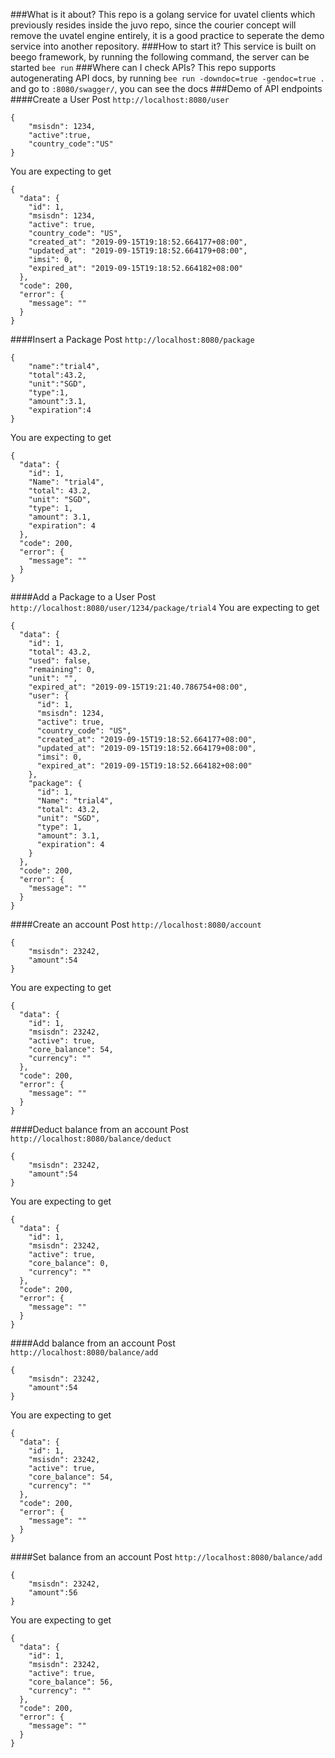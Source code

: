 ###What is it about?
This repo is a golang service for uvatel clients which previously resides inside the juvo repo, since the courier concept will remove the uvatel engine entirely, it is a good practice to seperate the demo service into another repository.
###How to start it?
This service is built on beego framework, by running the following command, the server can be started
`bee run`
###Where can I check APIs?
This repo supports autogenerating API docs, by running `bee run -downdoc=true -gendoc=true .` and go to `:8080/swagger/`, you can see the docs
###Demo of API endpoints
####Create a User
Post `http://localhost:8080/user`
```cassandraql
{
    "msisdn": 1234,
    "active":true,
    "country_code":"US"
}
```
You are expecting to get
```cassandraql
{
  "data": {
    "id": 1,
    "msisdn": 1234,
    "active": true,
    "country_code": "US",
    "created_at": "2019-09-15T19:18:52.664177+08:00",
    "updated_at": "2019-09-15T19:18:52.664179+08:00",
    "imsi": 0,
    "expired_at": "2019-09-15T19:18:52.664182+08:00"
  },
  "code": 200,
  "error": {
    "message": ""
  }
}
```
####Insert a Package
Post `http://localhost:8080/package`
```cassandraql
{
    "name":"trial4",
    "total":43.2,
    "unit":"SGD",
    "type":1,
    "amount":3.1,
    "expiration":4
}
```
You are expecting to get
```cassandraql
{
  "data": {
    "id": 1,
    "Name": "trial4",
    "total": 43.2,
    "unit": "SGD",
    "type": 1,
    "amount": 3.1,
    "expiration": 4
  },
  "code": 200,
  "error": {
    "message": ""
  }
}
```
####Add a Package to a User
Post `http://localhost:8080/user/1234/package/trial4`
You are expecting to get
```cassandraql
{
  "data": {
    "id": 1,
    "total": 43.2,
    "used": false,
    "remaining": 0,
    "unit": "",
    "expired_at": "2019-09-15T19:21:40.786754+08:00",
    "user": {
      "id": 1,
      "msisdn": 1234,
      "active": true,
      "country_code": "US",
      "created_at": "2019-09-15T19:18:52.664177+08:00",
      "updated_at": "2019-09-15T19:18:52.664179+08:00",
      "imsi": 0,
      "expired_at": "2019-09-15T19:18:52.664182+08:00"
    },
    "package": {
      "id": 1,
      "Name": "trial4",
      "total": 43.2,
      "unit": "SGD",
      "type": 1,
      "amount": 3.1,
      "expiration": 4
    }
  },
  "code": 200,
  "error": {
    "message": ""
  }
}
```
####Create an account
Post `http://localhost:8080/account`
```cassandraql
{
    "msisdn": 23242,
    "amount":54
}
```
You are expecting to get
```cassandraql
{
  "data": {
    "id": 1,
    "msisdn": 23242,
    "active": true,
    "core_balance": 54,
    "currency": ""
  },
  "code": 200,
  "error": {
    "message": ""
  }
}
```
####Deduct balance from an account
Post `http://localhost:8080/balance/deduct`
```cassandraql
{
    "msisdn": 23242,
    "amount":54
}
```
You are expecting to get
```cassandraql
{
  "data": {
    "id": 1,
    "msisdn": 23242,
    "active": true,
    "core_balance": 0,
    "currency": ""
  },
  "code": 200,
  "error": {
    "message": ""
  }
}
```
####Add balance from an account
Post `http://localhost:8080/balance/add`
```cassandraql
{
    "msisdn": 23242,
    "amount":54
}
```
You are expecting to get
```cassandraql
{
  "data": {
    "id": 1,
    "msisdn": 23242,
    "active": true,
    "core_balance": 54,
    "currency": ""
  },
  "code": 200,
  "error": {
    "message": ""
  }
}
```
####Set balance from an account
Post `http://localhost:8080/balance/add`
```cassandraql
{
    "msisdn": 23242,
    "amount":56
}
```
You are expecting to get
```cassandraql
{
  "data": {
    "id": 1,
    "msisdn": 23242,
    "active": true,
    "core_balance": 56,
    "currency": ""
  },
  "code": 200,
  "error": {
    "message": ""
  }
}
```